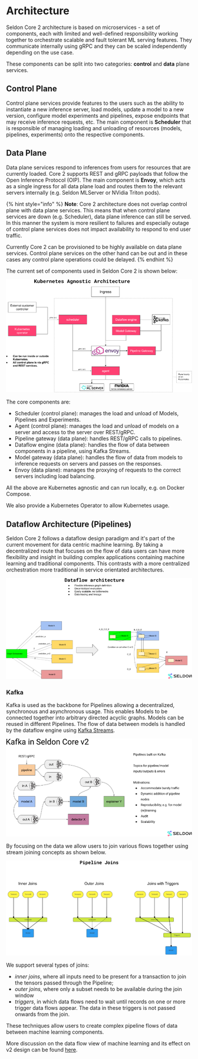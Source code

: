 # Architecture

Seldon Core 2 architecture is based on microservices - a set of components, each with limited and well-defined responsibility working together to orchestrate scalable and fault tolerant ML serving features. They communicate internally using gRPC and they can be scaled independently depending on the use case.

These components can be split into two categories: **control** and **data** plane services.

## Control Plane

Control plane services provide features to the users such as the ability to instantiate a new inference server, load models, update a model to a new version, configure model experiments and pipelines, expose endpoints that may receive inference requests, etc. The main component is **Scheduler** that is responsible of managing loading and unloading of resources (models, pipelines, experiments) onto the respective components.


## Data Plane

Data plane services respond to inferences from users for resources that are currently loaded. Core 2 supports REST and gRPC payloads that follow the Open Inference Protocol (OIP). The main component is **Envoy**, which acts as a single ingress for all data plane load and routes them to the relevant servers internally (e.g. Seldon MLServer or NVidia Triton pods). 

{% hint style="info" %}
**Note**: Core 2 architecture does not overlap control plane with data plane services. This means that when control plane services are down (e.g. Scheduler), data plane inference can still be served. In this manner the system is more resilient to failures and especially outage of control plane services does not impact availability to respond to end user traffic.

Currently Core 2 can be provisioned to be highly available on data plane services. Control plane services on the other hand can be out and in these cases any control plane operations could be delayed.
{% endhint %}


The current set of components used in Seldon Core 2 is shown below:

![architecture](../images/architecture.png)

The core components are:

* Scheduler (control plane): manages the load and unload of Models, Pipelines and Experiments.
* Agent (control plane): manages the load and unload of models on a server and access to the server over REST/gRPC.
* Pipeline gateway (data plane): handles REST/gRPC calls to pipelines.
* Dataflow engine (data plane): handles the flow of data between components in a pipeline, using Kafka Streams.
* Model gateway (data plane): handles the flow of data from models to inference requests on servers and passes on the responses.
* Envoy (data plane): manages the proxying of requests to the correct servers including load balancing.

All the above are Kubernetes agnostic and can run locally, e.g. on Docker Compose.

We also provide a Kubernetes Operator to allow Kubernetes usage.


## Dataflow Architecture (Pipelines)

Seldon Core 2 follows a dataflow design paradigm and it's part of the current movement for data centric machine learning. By taking a decentralized route that focuses on the flow of data users can have more flexibility and insight in building complex applications containing machine learning and traditional components. This contrasts with a more centralized orchestration more traditional in service orientated architectures.

![dataflow](../images/dataflow.png)

### Kafka
Kafka is used as the backbone for Pipelines allowing a decentralized, synchronous and asynchronous usage. This enables Models to be connected together into arbitrary directed acyclic graphs. Models can be reused in different Pipelines. The flow of data between models is handled by the dataflow engine using [Kafka Streams](https://docs.confluent.io/platform/current/streams/concepts.html).

![kafka](../images/kafka.png)

By focusing on the data we allow users to join various flows together using stream joining concepts as shown below.

![joins](../images/joins.png)

We support several types of joins:
* _inner joins_, where all inputs need to be present for a transaction to join the tensors passed through the Pipeline;
* _outer joins_, where only a subset needs to be available during the join window
* _triggers_, in which data flows need to wait until records on one or more trigger data flows appear. The data in these triggers is not passed onwards from the join.

These techniques allow users to create complex pipeline flows of data between machine learning components.

More discussion on the data flow view of machine learning and its effect on v2 design can be found [here](dataflow.md).
